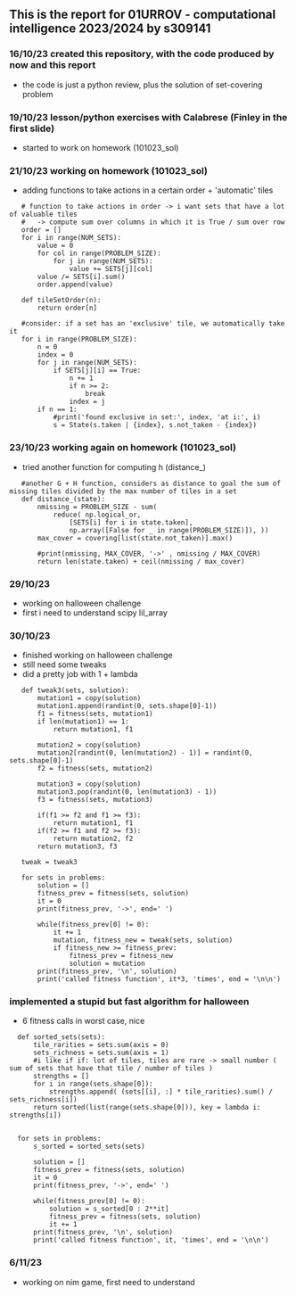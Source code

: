 ## This is the report for 01URROV - computational intelligence 2023/2024 by s309141

### 16/10/23 created this repository, with the code produced by now and this report
-  the code is just a python review, plus the solution of set-covering problem

### 19/10/23 lesson/python exercises with Calabrese (Finley in the first slide)
-  started to work on homework (101023_sol)

### 21/10/23 working on homework (101023_sol)
-  adding functions to take actions in a certain order + 'automatic' tiles
 ```
    # function to take actions in order -> i want sets that have a lot of valuable tiles 
    #   -> compute sum over columns in which it is True / sum over row
    order = []
    for i in range(NUM_SETS):
        value = 0
        for col in range(PROBLEM_SIZE):
            for j in range(NUM_SETS):    
                value += SETS[j][col]
        value /= SETS[i].sum()
        order.append(value)

    def tileSetOrder(n):
        return order[n]
 
    #consider: if a set has an 'exclusive' tile, we automatically take it
    for i in range(PROBLEM_SIZE):
        n = 0
        index = 0
        for j in range(NUM_SETS):
            if SETS[j][i] == True:
                n += 1
                if n >= 2:
                    break
                index = j
        if n == 1:
            #print('found exclusive in set:', index, 'at i:', i)        
            s = State(s.taken | {index}, s.not_taken - {index})
 ``` 

### 23/10/23 working again on homework (101023_sol)
-  tried another function for computing h (distance_)
 ```
    #another G + H function, considers as distance to goal the sum of missing tiles divided by the max number of tiles in a set 
    def distance_(state):   
        nmissing = PROBLEM_SIZE - sum(
            reduce( np.logical_or,
                [SETS[i] for i in state.taken],
                np.array([False for _ in range(PROBLEM_SIZE)]), ))
        max_cover = covering[list(state.not_taken)].max()

        #print(nmissing, MAX_COVER, '->' , nmissing / MAX_COVER)
        return len(state.taken) + ceil(nmissing / max_cover)
 ```

### 29/10/23
- working on halloween challenge
- first i need to understand scipy lil_array

### 30/10/23
- finished working on halloween challenge
- still need some tweaks
- did a pretty job with 1 + lambda
 ```
    def tweak3(sets, solution): 
        mutation1 = copy(solution)
        mutation1.append(randint(0, sets.shape[0]-1))
        f1 = fitness(sets, mutation1)
        if len(mutation1) == 1:
            return mutation1, f1
        
        mutation2 = copy(solution)    
        mutation2[randint(0, len(mutation2) - 1)] = randint(0, sets.shape[0]-1) 
        f2 = fitness(sets, mutation2)

        mutation3 = copy(solution)
        mutation3.pop(randint(0, len(mutation3) - 1)) 
        f3 = fitness(sets, mutation3)

        if(f1 >= f2 and f1 >= f3):
            return mutation1, f1
        if(f2 >= f1 and f2 >= f3):
            return mutation2, f2  
        return mutation3, f3

    tweak = tweak3

    for sets in problems:
        solution = []
        fitness_prev = fitness(sets, solution)
        it = 0
        print(fitness_prev, '->', end=' ')

        while(fitness_prev[0] != 0):
            it += 1
            mutation, fitness_new = tweak(sets, solution)
            if fitness_new >= fitness_prev:
                fitness_prev = fitness_new
                solution = mutation  
        print(fitness_prev, '\n', solution)
        print('called fitness function', it*3, 'times', end = '\n\n')
 ```
### implemented a stupid but fast algorithm for halloween
 - 6 fitness calls in worst case, nice
  ```
    def sorted_sets(sets):
        tile_rarities = sets.sum(axis = 0)
        sets_richness = sets.sum(axis = 1)
        #i like if if: lot of tiles, tiles are rare -> small number ( sum of sets that have that tile / number of tiles )
        strengths = []
        for i in range(sets.shape[0]):
            strengths.append( (sets[[i], :] * tile_rarities).sum() / sets_richness[i])
        return sorted(list(range(sets.shape[0])), key = lambda i: strengths[i])
        

    for sets in problems:
        s_sorted = sorted_sets(sets)
        
        solution = []
        fitness_prev = fitness(sets, solution)
        it = 0
        print(fitness_prev, '->', end=' ')

        while(fitness_prev[0] != 0):
            solution = s_sorted[0 : 2**it]
            fitness_prev = fitness(sets, solution)
            it += 1      
        print(fitness_prev, '\n', solution)
        print('called fitness function', it, 'times', end = '\n\n')
 ```

### 6/11/23
 - working on nim game, first need to understand
   
 